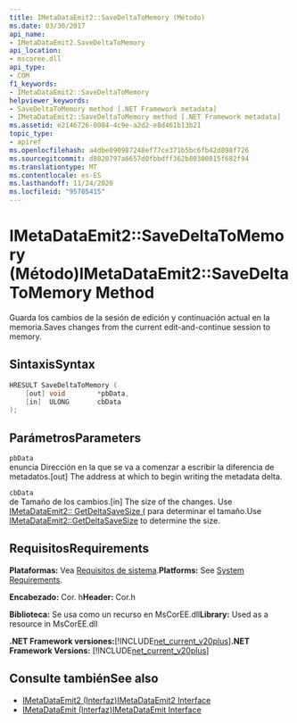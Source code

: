 ```yaml
---
title: IMetaDataEmit2::SaveDeltaToMemory (Método)
ms.date: 03/30/2017
api_name:
- IMetaDataEmit2.SaveDeltaToMemory
api_location:
- mscoree.dll
api_type:
- COM
f1_keywords:
- IMetaDataEmit2::SaveDeltaToMemory
helpviewer_keywords:
- SaveDeltaToMemory method [.NET Framework metadata]
- IMetaDataEmit2::SaveDeltaToMemory method [.NET Framework metadata]
ms.assetid: e2146726-0084-4c9e-a2d2-e8d461b13b21
topic_type:
- apiref
ms.openlocfilehash: a4dbe090987248ef77ce371b5bc6fb42d898f726
ms.sourcegitcommit: d8020797a6657d0fbbdff362b80300815f682f94
ms.translationtype: MT
ms.contentlocale: es-ES
ms.lasthandoff: 11/24/2020
ms.locfileid: "95705415"
---
```

# <a name="imetadataemit2savedeltatomemory-method"></a><span data-ttu-id="08f72-102">IMetaDataEmit2::SaveDeltaToMemory (Método)</span><span class="sxs-lookup"><span data-stu-id="08f72-102">IMetaDataEmit2::SaveDeltaToMemory Method</span></span>

<span data-ttu-id="08f72-103">Guarda los cambios de la sesión de edición y continuación actual en la memoria.</span><span class="sxs-lookup"><span data-stu-id="08f72-103">Saves changes from the current edit-and-continue session to memory.</span></span>  
  
## <a name="syntax"></a><span data-ttu-id="08f72-104">Sintaxis</span><span class="sxs-lookup"><span data-stu-id="08f72-104">Syntax</span></span>  
  
```cpp  
HRESULT SaveDeltaToMemory (  
    [out] void        *pbData,
    [in]  ULONG       cbData  
);  
```  
  
## <a name="parameters"></a><span data-ttu-id="08f72-105">Parámetros</span><span class="sxs-lookup"><span data-stu-id="08f72-105">Parameters</span></span>  

 `pbData`  
 <span data-ttu-id="08f72-106">enuncia Dirección en la que se va a comenzar a escribir la diferencia de metadatos.</span><span class="sxs-lookup"><span data-stu-id="08f72-106">[out] The address at which to begin writing the metadata delta.</span></span>  
  
 `cbData`  
 <span data-ttu-id="08f72-107">de Tamaño de los cambios.</span><span class="sxs-lookup"><span data-stu-id="08f72-107">[in] The size of the changes.</span></span> <span data-ttu-id="08f72-108">Use [IMetaDataEmit2:: GetDeltaSaveSize (](imetadataemit2-getdeltasavesize-method.md) para determinar el tamaño.</span><span class="sxs-lookup"><span data-stu-id="08f72-108">Use [IMetaDataEmit2::GetDeltaSaveSize](imetadataemit2-getdeltasavesize-method.md) to determine the size.</span></span>  
  
## <a name="requirements"></a><span data-ttu-id="08f72-109">Requisitos</span><span class="sxs-lookup"><span data-stu-id="08f72-109">Requirements</span></span>  

 <span data-ttu-id="08f72-110">**Plataformas:** Vea [Requisitos de sistema](../../get-started/system-requirements.md).</span><span class="sxs-lookup"><span data-stu-id="08f72-110">**Platforms:** See [System Requirements](../../get-started/system-requirements.md).</span></span>  
  
 <span data-ttu-id="08f72-111">**Encabezado:** Cor. h</span><span class="sxs-lookup"><span data-stu-id="08f72-111">**Header:** Cor.h</span></span>  
  
 <span data-ttu-id="08f72-112">**Biblioteca:** Se usa como un recurso en MsCorEE.dll</span><span class="sxs-lookup"><span data-stu-id="08f72-112">**Library:** Used as a resource in MsCorEE.dll</span></span>  
  
 <span data-ttu-id="08f72-113">**.NET Framework versiones:**[!INCLUDE[net_current_v20plus](../../../../includes/net-current-v20plus-md.md)]</span><span class="sxs-lookup"><span data-stu-id="08f72-113">**.NET Framework Versions:** [!INCLUDE[net_current_v20plus](../../../../includes/net-current-v20plus-md.md)]</span></span>  
  
## <a name="see-also"></a><span data-ttu-id="08f72-114">Consulte también</span><span class="sxs-lookup"><span data-stu-id="08f72-114">See also</span></span>

- [<span data-ttu-id="08f72-115">IMetaDataEmit2 (Interfaz)</span><span class="sxs-lookup"><span data-stu-id="08f72-115">IMetaDataEmit2 Interface</span></span>](imetadataemit2-interface.md)
- [<span data-ttu-id="08f72-116">IMetaDataEmit (Interfaz)</span><span class="sxs-lookup"><span data-stu-id="08f72-116">IMetaDataEmit Interface</span></span>](imetadataemit-interface.md)
